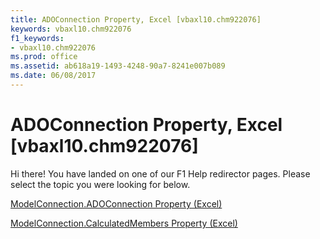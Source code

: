 ```yaml
---
title: ADOConnection Property, Excel [vbaxl10.chm922076]
keywords: vbaxl10.chm922076
f1_keywords:
- vbaxl10.chm922076
ms.prod: office
ms.assetid: ab618a19-1493-4248-90a7-8241e007b089
ms.date: 06/08/2017
---
```



# ADOConnection Property, Excel [vbaxl10.chm922076]

Hi there! You have landed on one of our F1 Help redirector pages. Please select the topic you were looking for below.

[ModelConnection.ADOConnection Property (Excel)](http://msdn.microsoft.com/library/36922296-6971-c42c-7d00-8d43ac1f328b%28Office.15%29.aspx)

[ModelConnection.CalculatedMembers Property (Excel)](http://msdn.microsoft.com/library/2969824d-b7a2-fb88-1066-cf5d36d8e9bb%28Office.15%29.aspx)


